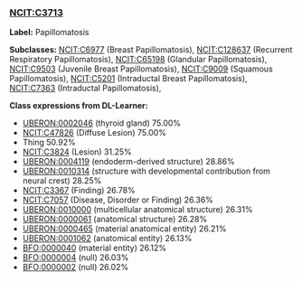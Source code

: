 
### [NCIT:C3713](http://purl.obolibrary.org/obo/NCIT_C3713)
**Label:** Papillomatosis

**Subclasses:** [NCIT:C6977](http://purl.obolibrary.org/obo/NCIT_C6977) (Breast Papillomatosis), [NCIT:C128637](http://purl.obolibrary.org/obo/NCIT_C128637) (Recurrent Respiratory Papillomatosis), [NCIT:C65198](http://purl.obolibrary.org/obo/NCIT_C65198) (Glandular Papillomatosis), [NCIT:C9503](http://purl.obolibrary.org/obo/NCIT_C9503) (Juvenile Breast Papillomatosis), [NCIT:C9009](http://purl.obolibrary.org/obo/NCIT_C9009) (Squamous Papillomatosis), [NCIT:C5201](http://purl.obolibrary.org/obo/NCIT_C5201) (Intraductal Breast Papillomatosis), [NCIT:C7363](http://purl.obolibrary.org/obo/NCIT_C7363) (Intraductal Papillomatosis), 

**Class expressions from DL-Learner:**

- [UBERON:0002046](http://purl.obolibrary.org/obo/UBERON_0002046) (thyroid gland) 75.00%
- [NCIT:C47826](http://purl.obolibrary.org/obo/NCIT_C47826) (Diffuse Lesion) 75.00%
- Thing 50.92%
- [NCIT:C3824](http://purl.obolibrary.org/obo/NCIT_C3824) (Lesion) 31.25%
- [UBERON:0004119](http://purl.obolibrary.org/obo/UBERON_0004119) (endoderm-derived structure) 28.86%
- [UBERON:0010314](http://purl.obolibrary.org/obo/UBERON_0010314) (structure with developmental contribution from neural crest) 28.25%
- [NCIT:C3367](http://purl.obolibrary.org/obo/NCIT_C3367) (Finding) 26.78%
- [NCIT:C7057](http://purl.obolibrary.org/obo/NCIT_C7057) (Disease, Disorder or Finding) 26.36%
- [UBERON:0010000](http://purl.obolibrary.org/obo/UBERON_0010000) (multicellular anatomical structure) 26.31%
- [UBERON:0000061](http://purl.obolibrary.org/obo/UBERON_0000061) (anatomical structure) 26.28%
- [UBERON:0000465](http://purl.obolibrary.org/obo/UBERON_0000465) (material anatomical entity) 26.21%
- [UBERON:0001062](http://purl.obolibrary.org/obo/UBERON_0001062) (anatomical entity) 26.13%
- [BFO:0000040](http://purl.obolibrary.org/obo/BFO_0000040) (material entity) 26.12%
- [BFO:0000004](http://purl.obolibrary.org/obo/BFO_0000004) (null) 26.03%
- [BFO:0000002](http://purl.obolibrary.org/obo/BFO_0000002) (null) 26.02%



